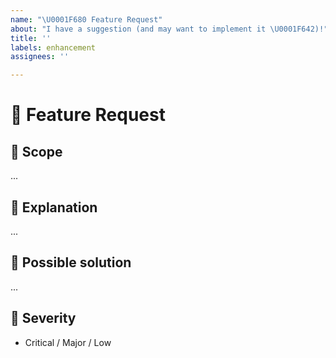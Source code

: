 ```yaml
---
name: "\U0001F680 Feature Request"
about: "I have a suggestion (and may want to implement it \U0001F642)!"
title: ''
labels: enhancement
assignees: ''

---
```


<!--
  Thanks for reporting an issue 😄  to `react-building-blocks`!
  Before you submit, please search open / closed issues before submitting, since someone else might 
  have asked the same thing before.
  -->

# 🚀  Feature Request

## 🔦 Scope

<!---
  Tell us what is the scope of the feature you'd like to request. Is it about an existing component?
  It is a new component? Behavior change?
  -->

...

## 💁 Explanation

<!---
  Tell us how the new feature would work.
  -->

...

## 🐾 Possible solution <!-- optional -->

<!---
  Suggest ideas on how to implement the addition or change
  -->

...

## 👀 Severity

<!---
  Try to reflect how severe the issue is in general. Pick the most relevant one.
  -->

- Critical / Major / Low

